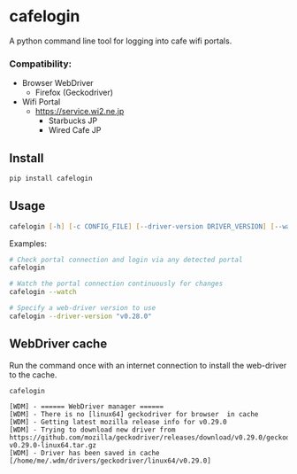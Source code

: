 # cafelogin

A python command line tool for logging into cafe wifi portals.

### Compatibility:
- Browser WebDriver
  - Firefox (Geckodriver)
- Wifi Portal
  - https://service.wi2.ne.jp
    - Starbucks JP
    - Wired Cafe JP

## Install

```zsh
pip install cafelogin
```

## Usage

```zsh
cafelogin [-h] [-c CONFIG_FILE] [--driver-version DRIVER_VERSION] [--watch] [--watch-interval WATCH_INTERVAL]```
```

Examples:

```zsh
# Check portal connection and login via any detected portal
cafelogin

# Watch the portal connection continuously for changes
cafelogin --watch

# Specify a web-driver version to use
cafelogin --driver-version "v0.28.0"
```

## WebDriver cache

Run the command once with an internet connection to install the web-driver to the cache.

```
cafelogin

[WDM] - ====== WebDriver manager ======
[WDM] - There is no [linux64] geckodriver for browser  in cache
[WDM] - Getting latest mozilla release info for v0.29.0
[WDM] - Trying to download new driver from https://github.com/mozilla/geckodriver/releases/download/v0.29.0/geckodriver-v0.29.0-linux64.tar.gz
[WDM] - Driver has been saved in cache [/home/me/.wdm/drivers/geckodriver/linux64/v0.29.0]
```
